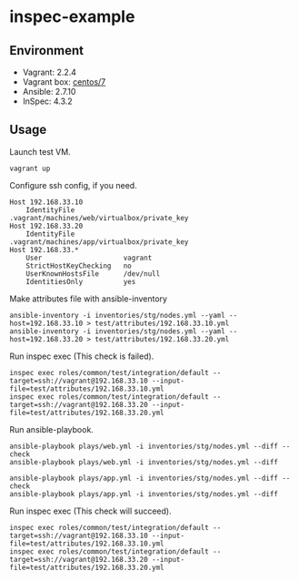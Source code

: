 # inspec-example

## Environment

- Vagrant: 2.2.4
- Vagrant box: [centos/7](https://app.vagrantup.com/centos/boxes/7)
- Ansible: 2.7.10
- InSpec: 4.3.2

## Usage

Launch test VM.

```
vagrant up
```

Configure ssh config, if you need.

```
Host 192.168.33.10
    IdentityFile            .vagrant/machines/web/virtualbox/private_key
Host 192.168.33.20
    IdentityFile            .vagrant/machines/app/virtualbox/private_key
Host 192.168.33.*
    User                    vagrant
    StrictHostKeyChecking   no
    UserKnownHostsFile      /dev/null
    IdentitiesOnly          yes
```

Make attributes file with ansible-inventory

```
ansible-inventory -i inventories/stg/nodes.yml --yaml --host=192.168.33.10 > test/attributes/192.168.33.10.yml 
ansible-inventory -i inventories/stg/nodes.yml --yaml --host=192.168.33.20 > test/attributes/192.168.33.20.yml 
```

Run inspec exec (This check is failed).

```
inspec exec roles/common/test/integration/default --target=ssh://vagrant@192.168.33.10 --input-file=test/attributes/192.168.33.10.yml
inspec exec roles/common/test/integration/default --target=ssh://vagrant@192.168.33.20 --input-file=test/attributes/192.168.33.20.yml
```

Run ansible-playbook.

```
ansible-playbook plays/web.yml -i inventories/stg/nodes.yml --diff --check
ansible-playbook plays/web.yml -i inventories/stg/nodes.yml --diff

ansible-playbook plays/app.yml -i inventories/stg/nodes.yml --diff --check
ansible-playbook plays/app.yml -i inventories/stg/nodes.yml --diff
```

Run inspec exec (This check will succeed).

```
inspec exec roles/common/test/integration/default --target=ssh://vagrant@192.168.33.10 --input-file=test/attributes/192.168.33.10.yml
inspec exec roles/common/test/integration/default --target=ssh://vagrant@192.168.33.20 --input-file=test/attributes/192.168.33.20.yml
```

